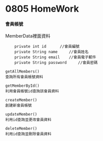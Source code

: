 # 0805 HomeWork
#### 會員帳號

MemberData裡面資料

``` 
    private int id 		//會員編號
    private String name 	//會員姓名
    private String email 	//會員電子郵件
    private String password 	//會員密碼
 ```

```
getAllMembers()
查詢所有會員帳號資料
```
```
getMemberById()
利用會員帳號id查詢該會員資料
```
```
createMember()
創建新會員帳號
```
```
updateMember()
利用id查詢並更改會員資料
```
```
deleteMember()
利用id查詢並刪除會員資料
```
